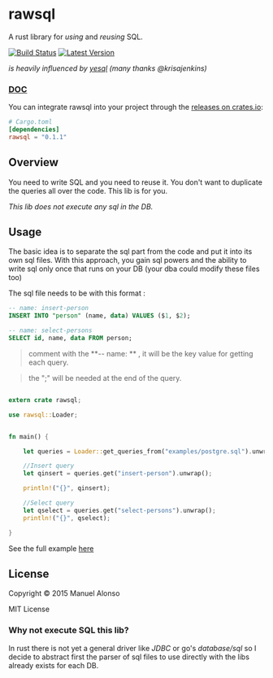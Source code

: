 
# rawsql
A rust library for *using* and *reusing* SQL.

[![Build Status](https://travis-ci.org/manute/rawsql.svg?branch=master)](https://travis-ci.org/manute/rawsql) [![Latest Version](https://img.shields.io/crates/v/rawsql.svg)](https://crates.io/crates/rawsql)

*is heavily influenced by [yesql](https://github.com/krisajenkins/yesql) (many thanks @krisajenkins)*

### [DOC](http://manute.github.io/rawsql/rawsql/index.html) ###

You can integrate rawsql into your project through the [releases on crates.io](https://crates.io/crates/rawsql):
```toml
# Cargo.toml
[dependencies]
rawsql = "0.1.1"
```

## Overview
You need to write SQL and you need to reuse it. You don't want to duplicate the queries all over the code. This lib is for you.

*This lib does not execute any sql in the DB.*

## Usage
The basic idea is to separate the sql part from the code and put it into its own sql files. With this approach, you gain sql powers and the ability to write sql only once that runs on your DB (your dba could modify these files too)

The sql file needs to be with this format :

```sql
-- name: insert-person
INSERT INTO "person" (name, data) VALUES ($1, $2);

-- name: select-persons
SELECT id, name, data FROM person;

```

> comment with the  **-- name: ** , it will be the key value for getting each query.

> the ";" will be needed at the end of the query.


```rust

extern crate rawsql;

use rawsql::Loader;


fn main() {

    let queries = Loader::get_queries_from("examples/postgre.sql").unwrap().queries;

    //Insert query
    let qinsert = queries.get("insert-person").unwrap();

    println!("{}", qinsert);

    //Select query
    let qselect = queries.get("select-persons").unwrap();
    println!("{}", qselect);

}

```

See the full example [here](https://github.com/manute/rawsql/tree/master/examples)

## License

Copyright © 2015 Manuel Alonso

MIT License

### Why not execute SQL this lib?
In rust there is not yet a general driver like *JDBC* or go's *database/sql* so I decide to abstract first the parser of sql files to use directly with the libs already exists for each DB.
